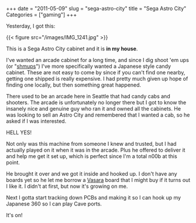+++
date = "2011-05-09"
slug = "sega-astro-city"
title = "Sega Astro City"
Categories = ["gaming"]
+++

Yesterday, I got this:

{{< figure src="/images/IMG_1241.jpg" >}}

This is a Sega Astro City cabinet and it is **in my house**.

I've wanted an arcade cabinet for a long time, and since I dig shoot 'em ups (or "[shmups](http://en.wikipedia.org/wiki/Shoot_'em_up)") I've more specifically wanted a Japanese style candy cabinet.  These are not easy to come by since if you can't find one nearby, getting one shipped is really expensive. I had pretty much given up hope of finding one locally, but then something great happened.

There used to be an arcade here in Seattle that had candy cabs and shooters.  The arcade is unfortunately no longer there but I got to know the insanely nice and genuine guy who ran it and owned all the cabinets.  He was looking to sell an Astro City and remembered that I wanted a cab, so he asked if I was interested.

HELL YES!

Not only was this machine from someone I knew and trusted, but I had actually played on it when it was in the arcade.  Plus he offered to deliver it and help me get it set up, which is perfect since I'm a total n00b at this point.

He brought it over and we got it inside and hooked up. I don't have any boards yet so he let me borrow a [Vasara](http://en.wikipedia.org/wiki/Vasara_(video_game)) board that I might buy if it turns out I like it. I didn't at first, but now it's growing on me.

Next I gotta start tracking down PCBs and making it so I can hook up my Japanese 360 so I can play Cave ports.

It's on!
